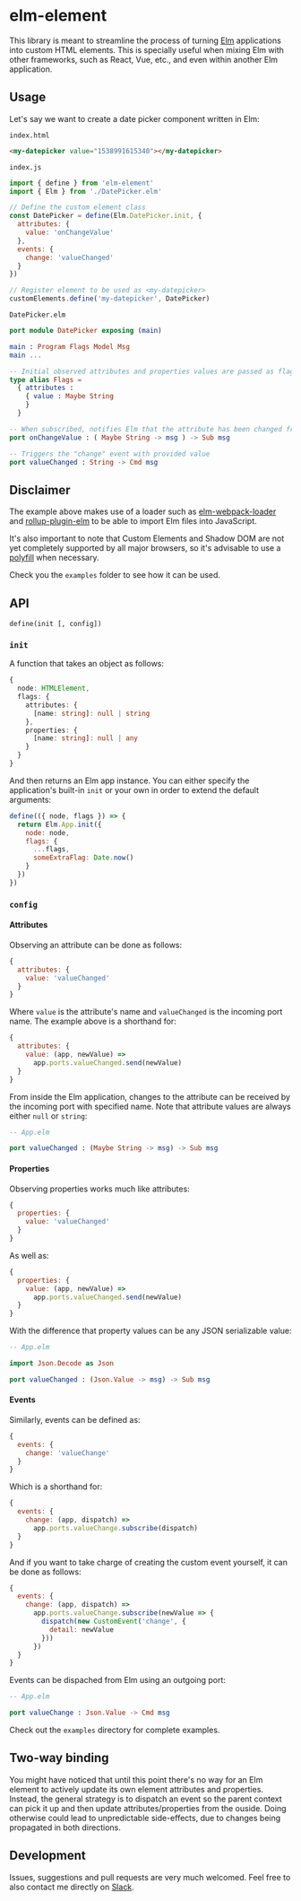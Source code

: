 # elm-element
This library is meant to streamline the process of turning [Elm](http://elm-lang.org/) applications into custom HTML elements. This is specially useful when mixing Elm with other frameworks, such as React, Vue, etc., and even within another Elm application.

## Usage
Let's say we want to create a date picker component written in Elm:

```index.html```
```html
<my-datepicker value="1538991615340"></my-datepicker>
```

```index.js```
```javascript
import { define } from 'elm-element'
import { Elm } from './DatePicker.elm'

// Define the custom element class
const DatePicker = define(Elm.DatePicker.init, {
  attributes: {
    value: 'onChangeValue'
  },
  events: {
    change: 'valueChanged'
  }
})

// Register element to be used as <my-datepicker>
customElements.define('my-datepicker', DatePicker)
```

```DatePicker.elm```
```elm
port module DatePicker exposing (main)

main : Program Flags Model Msg
main ...

-- Initial observed attributes and properties values are passed as flags
type alias Flags =
  { attributes :
    { value : Maybe String
    }
  }

-- When subscribed, notifies Elm that the attribute has been changed from the outside
port onChangeValue : ( Maybe String -> msg ) -> Sub msg

-- Triggers the "change" event with provided value
port valueChanged : String -> Cmd msg
```

## Disclaimer
The example above makes use of a loader such as [elm-webpack-loader](https://www.npmjs.com/package/elm-webpack-loader) and [rollup-plugin-elm](https://www.npmjs.com/package/rollup-plugin-elm) to be able to import Elm files into JavaScript.

It's also important to note that Custom Elements and Shadow DOM are not yet completely supported by all major browsers, so it's advisable to use a [polyfill](https://www.webcomponents.org/polyfills) when necessary.

Check you the ```examples``` folder to see how it can be used.

## API

```
define(init [, config])
```
### ```init```
A function that takes an object as follows:
```typescript
{
  node: HTMLElement,
  flags: {
    attributes: {
      [name: string]: null | string
    },
    properties: {
      [name: string]: null | any
    }
  }
}
```
And then returns an Elm app instance. You can either specify the application's built-in ```init``` or your own in order to extend the default arguments:
```javascript
define(({ node, flags }) => {
  return Elm.App.init({
    node: node,
    flags: {
      ...flags,
      someExtraFlag: Date.now()
    }
  })
})
```

### ```config```

#### Attributes
Observing an attribute can be done as follows:
```javascript
{
  attributes: {
    value: 'valueChanged'
  }
}
```
Where ```value``` is the attribute's name and ```valueChanged``` is the incoming port name. The example above is a shorthand for:
```javascript
{
  attributes: {
    value: (app, newValue) =>
      app.ports.valueChanged.send(newValue)
  }
}
```
From inside the Elm application, changes to the attribute can be received by the incoming port with specified name. Note that attribute values are always either ```null``` or ```string```:
```elm
-- App.elm

port valueChanged : (Maybe String -> msg) -> Sub msg
```

#### Properties
Observing properties works much like attributes:
```javascript
{
  properties: {
    value: 'valueChanged'
  }
}
```
As well as:
```javascript
{
  properties: {
    value: (app, newValue) =>
      app.ports.valueChanged.send(newValue)
  }
}
```
With the difference that property values can be any JSON serializable value:
```elm
-- App.elm

import Json.Decode as Json

port valueChanged : (Json.Value -> msg) -> Sub msg
```

#### Events
Similarly, events can be defined as:
```javascript
{
  events: {
    change: 'valueChange'
  }
}
```
Which is a shorthand for:
```javascript
{
  events: {
    change: (app, dispatch) =>
      app.ports.valueChange.subscribe(dispatch)
  }
}
```
And if you want to take charge of creating the custom event yourself, it can be done as follows:
```javascript
{
  events: {
    change: (app, dispatch) =>
      app.ports.valueChange.subscribe(newValue => {
        dispatch(new CustomEvent('change', {
          detail: newValue
        }))
      })
  }
}
```
Events can be dispached from Elm using an outgoing port:
```elm
-- App.elm

port valueChange : Json.Value -> Cmd msg
```

Check out the ```examples``` directory for complete examples.

## Two-way binding
You might have noticed that until this point there's no way for an Elm element to actively update its own element attributes and properties. Instead, the general strategy is to dispatch an event so the parent context can pick it up and then update attributes/properties from the ouside. Doing otherwise could lead to unpredictable side-effects, due to changes being propagated in both directions.

## Development
Issues, suggestions and pull requests are very much welcomed. Feel free to also contact me directly on [Slack](http://elmlang.herokuapp.com/).
